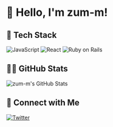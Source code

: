 # 👋 Hello, I'm zum-m!


## 🔧 Tech Stack

![JavaScript](https://img.shields.io/badge/-JavaScript-F7DF1E?style=flat-square&logo=javascript&logoColor=white)
![React](https://img.shields.io/badge/-React-61DAFB?style=flat-square&logo=react&logoColor=white)
![Ruby on Rails](https://img.shields.io/badge/-Ruby_on_Rails-CC0000?style=flat-square&logo=ruby-on-rails&logoColor=white)

<!-- Add more badges for your tech stack -->


<!-- Add more projects -->

## 👨‍💻 GitHub Stats

![zum-m's GitHub Stats](https://github-readme-stats.vercel.app/api?username=zum-m&show_icons=true&theme=radical)


## 🔗 Connect with Me
[![Twitter](https://img.shields.io/badge/-Twitter-1DA1F2?style=flat-square&logo=twitter&logoColor=white)](https://twitter.com/tomatom_125)

